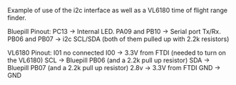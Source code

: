 Example of use of the i2c interface as well as a VL6180 time of flight range finder.


Bluepill Pinout:
PC13 -> Internal LED.
PA09 and PB10 -> Serial port Tx/Rx.
PB06 and PB07 -> i2c SCL/SDA (both of them pulled up with 2.2k resistors)

VL6180 Pinout:
I01 no connected
I00  ->  3.3V from FTDI (needed to turn on the VL6180)
SCL  ->  Bluepill PB06 (and a 2.2k pull up resistor)
SDA  ->  Bluepill PB07 (and a 2.2k pull up resistor)
2.8v ->  3.3V from FTDI
GND  ->  GND
